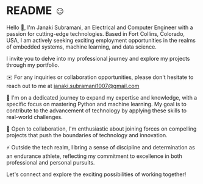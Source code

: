 # README ☺



Hello 👋, I'm Janaki Subramani, an Electrical and Computer Engineer with a passion for cutting-edge technologies. Based in Fort Collins, Colorado, USA, I am actively seeking exciting employment opportunities in the realms of embedded systems, machine learning, and data science.

I invite you to delve into my professional journey and explore my projects through my portfolio.

✉️ For any inquiries or collaboration opportunities, please don't hesitate to reach out to me at janaki.subramani1007@gmail.com

🚀 I'm on a dedicated journey to expand my expertise and knowledge, with a specific focus on mastering Python and machine learning. My goal is to contribute to the advancement of technology by applying these skills to real-world challenges.

🤝 Open to collaboration, I'm enthusiastic about joining forces on compelling projects that push the boundaries of technology and innovation.

⚡ Outside the tech realm, I bring a sense of discipline and determination as an endurance athlete, reflecting my commitment to excellence in both professional and personal pursuits.

Let's connect and explore the exciting possibilities of working together!

